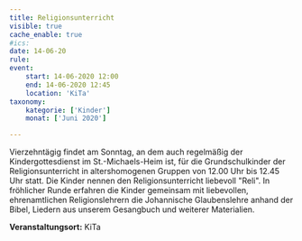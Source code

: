 ```yaml
---
title: Religionsunterricht
visible: true
cache_enable: true
#ics: 
date: 14-06-20
rule: 
event:
	start: 14-06-2020 12:00
	end: 14-06-2020 12:45
	location: 'KiTa'
taxonomy:
	kategorie: ['Kinder']
	monat: ['Juni 2020']

---
```

Vierzehntägig findet am Sonntag, an dem auch regelmäßig der Kindergottesdienst im St.-Michaels-Heim ist, für die Grundschulkinder der Religionsunterricht in altershomogenen Gruppen von 12.00 Uhr bis 12.45 Uhr statt. Die Kinder nennen den Religionsunterricht liebevoll "Reli". In fröhlicher Runde erfahren die Kinder gemeinsam mit liebevollen, ehrenamtlichen Religionslehrern die Johannische Glaubenslehre anhand der Bibel, Liedern aus unserem Gesangbuch und weiterer Materialien.



**Veranstaltungsort:** KiTa

